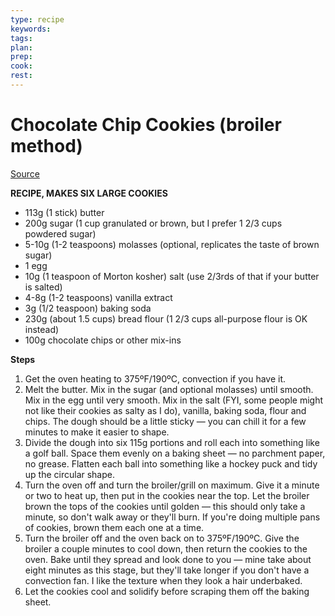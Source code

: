 ```yaml
---
type: recipe
keywords:
tags:
plan:
prep:
cook:
rest:
---
```


# Chocolate Chip Cookies (broiler method)

[Source](https://www.youtube.com/watch?v=raNLUgnfTTQ&t=398s)

**RECIPE, MAKES SIX LARGE COOKIES**

- 113g (1 stick) butter
- 200g sugar (1 cup granulated or brown, but I prefer 1 2/3 cups powdered sugar)
- 5-10g (1-2 teaspoons) molasses (optional, replicates the taste of brown sugar)
- 1 egg
- 10g (1 teaspoon of Morton kosher) salt (use 2/3rds of that if your butter is salted)
- 4-8g (1-2 teaspoons) vanilla extract
- 3g (1/2 teaspoon) baking soda
- 230g (about 1.5 cups) bread flour (1 2/3 cups all-purpose flour is OK instead)
- 100g chocolate chips or other mix-ins

**Steps**

1. Get the oven heating to 375ºF/190ºC, convection if you have it.
1. Melt the butter. Mix in the sugar (and optional molasses) until smooth. Mix in the egg until very smooth. Mix in the salt (FYI, some people might not like their cookies as salty as I do), vanilla, baking soda, flour and chips. The dough should be a little sticky — you can chill it for a few minutes to make it easier to shape.
1. Divide the dough into six 115g portions and roll each into something like a golf ball. Space them evenly on a baking sheet — no parchment paper, no grease. Flatten each ball into something like a hockey puck and tidy up the circular shape.
1. Turn the oven off and turn the broiler/grill on maximum. Give it a minute or two to heat up, then put in the cookies near the top. Let the broiler brown the tops of the cookies until golden — this should only take a minute, so don't walk away or they'll burn. If you're doing multiple pans of cookies, brown them each one at a time.
1. Turn the broiler off and the oven back on to 375ºF/190ºC. Give the broiler a couple minutes to cool down, then return the cookies to the oven. Bake until they spread and look done to you — mine take about eight minutes as this stage, but they'll take longer if you don't have a convection fan. I like the texture when they look a hair underbaked.
1. Let the cookies cool and solidify before scraping them off the baking sheet.
